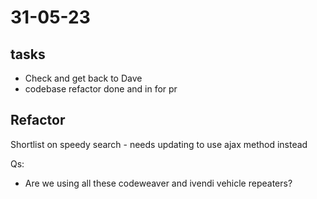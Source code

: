 # 31-05-23

## tasks
- Check and get back to Dave
- codebase refactor done and in for pr


## Refactor
Shortlist on speedy search - needs updating to use ajax method instead

Qs:
- Are we using all these codeweaver and ivendi vehicle repeaters?
